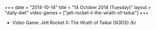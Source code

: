 +++
date = "2014-10-14"
title = "14 October 2014 (Tuesday)"
layout = "daily-diet"
video-games = ["jett-rocket-ii-the-wrath-of-taikai"]
+++


* Video Game: Jett Rocket II: The Wrath of Taikai {N3DS} /b/